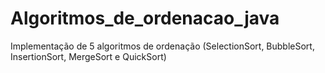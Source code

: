 # Algoritmos_de_ordenacao_java
Implementação de 5 algoritmos de ordenação (SelectionSort, BubbleSort, InsertionSort, MergeSort e QuickSort)
